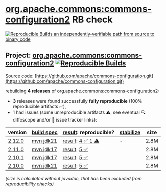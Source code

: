 [org.apache.commons:commons-configuration2](https://central.sonatype.com/artifact/org.apache.commons/commons-configuration2/versions) RB check
=======

[![Reproducible Builds](https://reproducible-builds.org/images/logos/rb.svg) an independently-verifiable path from source to binary code](https://reproducible-builds.org/)

## Project: [org.apache.commons:commons-configuration2](https://central.sonatype.com/artifact/org.apache.commons/commons-configuration2/versions) [![Reproducible Builds](https://img.shields.io/endpoint?url=https://raw.githubusercontent.com/jvm-repo-rebuild/reproducible-central/master/content/org/apache/commons/configuration2/badge.json)](https://github.com/jvm-repo-rebuild/reproducible-central/blob/master/content/org/apache/commons/configuration2/README.md)

Source code: [https://github.com/apache/commons-configuration.git](https://github.com/apache/commons-configuration.git)

rebuilding **4 releases** of org.apache.commons:commons-configuration2:
- **3** releases were found successfully **fully reproducible** (100% reproducible artifacts :white_check_mark:),
- 1 had issues (some unreproducible artifacts :warning:, see eventual :mag: diffoscope and/or :memo: issue tracker links):

| version | [build spec](/BUILDSPEC.md) | [result](https://reproducible-builds.org/docs/jvm/): reproducible? | [stabilize](https://github.com/google/oss-rebuild/blob/main/cmd/stabilize/README.md) | size |
| -- | --------- | ------ | ------ | -- |
| [2.12.0](https://central.sonatype.com/artifact/org.apache.commons/commons-configuration2/2.12.0/pom) | [mvn jdk21](commons-configuration2-2.12.0.buildspec) | [result](commons-configuration2-2.12.0.buildinfo): [4 :white_check_mark:  1 :warning:](commons-configuration2-2.12.0.buildcompare) | - | 2.8M |
| [2.11.0](https://central.sonatype.com/artifact/org.apache.commons/commons-configuration2/2.11.0/pom) | [mvn jdk17](commons-configuration2-2.11.0.buildspec) | [result](commons-configuration2-2.11.0.buildinfo): [5 :white_check_mark: ](commons-configuration2-2.11.0.buildcompare) | | 2.8M |
| [2.10.1](https://central.sonatype.com/artifact/org.apache.commons/commons-configuration2/2.10.1/pom) | [mvn jdk17](commons-configuration2-2.10.1.buildspec) | [result](commons-configuration2-2.10.1.buildinfo): [5 :white_check_mark: ](commons-configuration2-2.10.1.buildcompare) | | 2.8M |
| [2.10.0](https://central.sonatype.com/artifact/org.apache.commons/commons-configuration2/2.10.0/pom) | [mvn jdk21](commons-configuration2-2.10.0.buildspec) | [result](commons-configuration2-2.10.0.buildinfo): [5 :white_check_mark: ](commons-configuration2-2.10.0.buildcompare) | | 2.8M |

<i>(size is calculated without javadoc, that has been excluded from reproducibility checks)</i>

